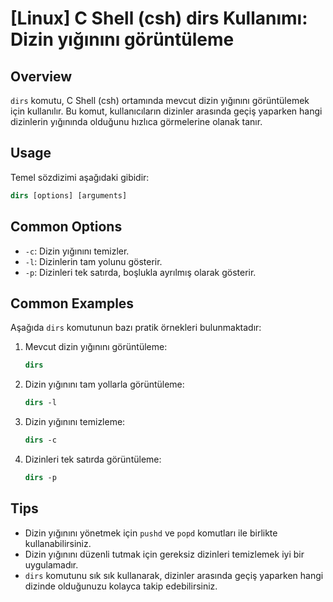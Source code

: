 # [Linux] C Shell (csh) dirs Kullanımı: Dizin yığınını görüntüleme

## Overview
`dirs` komutu, C Shell (csh) ortamında mevcut dizin yığınını görüntülemek için kullanılır. Bu komut, kullanıcıların dizinler arasında geçiş yaparken hangi dizinlerin yığınında olduğunu hızlıca görmelerine olanak tanır.

## Usage
Temel sözdizimi aşağıdaki gibidir:

```csh
dirs [options] [arguments]
```

## Common Options
- `-c`: Dizin yığınını temizler.
- `-l`: Dizinlerin tam yolunu gösterir.
- `-p`: Dizinleri tek satırda, boşlukla ayrılmış olarak gösterir.

## Common Examples
Aşağıda `dirs` komutunun bazı pratik örnekleri bulunmaktadır:

1. Mevcut dizin yığınını görüntüleme:
   ```csh
   dirs
   ```

2. Dizin yığınını tam yollarla görüntüleme:
   ```csh
   dirs -l
   ```

3. Dizin yığınını temizleme:
   ```csh
   dirs -c
   ```

4. Dizinleri tek satırda görüntüleme:
   ```csh
   dirs -p
   ```

## Tips
- Dizin yığınını yönetmek için `pushd` ve `popd` komutları ile birlikte kullanabilirsiniz.
- Dizin yığınını düzenli tutmak için gereksiz dizinleri temizlemek iyi bir uygulamadır.
- `dirs` komutunu sık sık kullanarak, dizinler arasında geçiş yaparken hangi dizinde olduğunuzu kolayca takip edebilirsiniz.